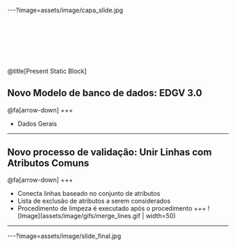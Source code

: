 ---?image=assets/image/capa_slide.jpg

<font color="white"> Estado do desenvolvimento do DSGTools </font>
<br>
<font color="white"> 1º Ten Borba </font>
<br>
<font color="white"> 1º Ten Esperidião </font>
---

@title[Present Static Block]
## Novo Modelo de banco de dados: EDGV 3.0
@fa[arrow-down]
+++ 
* Dados Gerais
---
## Novo processo de validação: Unir Linhas com Atributos Comuns
@fa[arrow-down]
+++ 
+ Conecta linhas baseado no conjunto de atributos
+ Lista de exclusão de atributos a serem considerados
+ Procedimento de limpeza é executado após o procedimento
+++ 
![Image](assets/image/gifs/merge_lines.gif | width=50)

---


---?image=assets/image/slide_final.jpg